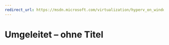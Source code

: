 ```yaml
---
redirect_url: https://msdn.microsoft.com/virtualization/hyperv_on_windows/windows_welcome
---
```


# Umgeleitet – ohne Titel




<!--HONumber=May16_HO1-->


